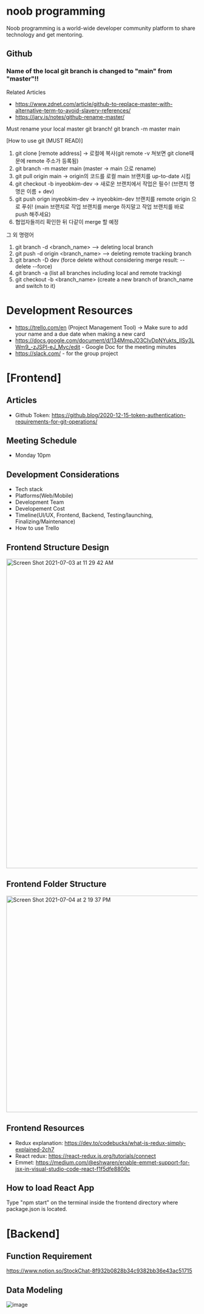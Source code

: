 # noob programming 
Noob programming is a world-wide developer community platform to share technology and get mentoring.


## Github
### Name of the local git branch is changed to "main" from "master"!!
Related Articles</br>
* https://www.zdnet.com/article/github-to-replace-master-with-alternative-term-to-avoid-slavery-references/ 
* https://jarv.is/notes/github-rename-master/

Must rename your local master git branch!
git branch -m master main

[How to use git (MUST READ)]
1. git clone [remote address] -> 로컬에 복사(git remote -v 쳐보면 git clone때문에 remote 주소가 등록됨)
2. git branch -m master main (master -> main 으로 rename)
3. git pull origin main -> origin의 코드를 로컬 main 브랜치를 up-to-date 시킴
4. git checkout -b inyeobkim-dev -> 새로운 브랜치에서 작업은 필수! (브랜치 명명은 이름 + dev)
5. git push orign inyeobkim-dev -> inyeobkim-dev 브랜치를 remote origin 으로 푸쉬! (main 브랜치로 작업 브랜치를 merge 하지말고 작업 브랜치를 바로 push 해주세요)
6. 협업자들끼리 확인한 뒤 다같이 merge 할 예정

그 외 명령어
1. git branch -d <branch_name> --> deleting local branch
2. git push -d origin <branch_name> --> deleting remote tracking branch
3. git branch -D dev (force delete without considering merge result: --delete --force)
4. git branch -a (list all branches including local and remote tracking)
5. git checkout -b <branch_name> (create a new branch of branch_name and switch to it)

# Development Resources
* https://trello.com/en (Project Management Tool) -> Make sure to add your name and a due date when making a new card
* https://docs.google.com/document/d/134MmpJO3CIvDpNYukts_IlSy3LWm9_-zJSPI-eJ_Myc/edit - Google Doc for the meeting minutes
* https://slack.com/ - for the group project

# [Frontend]

## Articles
* Github Token: https://github.blog/2020-12-15-token-authentication-requirements-for-git-operations/

## Meeting Schedule
* Monday 10pm

## Development Considerations
* Tech stack
* Platforms(Web/Mobile)
* Development Team
* Developement Cost
* Timeline(UI/UX, Frontend, Backend, Testing/launching, Finalizing/Maintenance)
* How to use Trello

## Frontend Structure Design
<img width="812" alt="Screen Shot 2021-07-03 at 11 29 42 AM" src="https://user-images.githubusercontent.com/60948817/124340690-02c58600-dbf2-11eb-974c-98036d2546a5.png">

## Frontend Folder Structure
<img width="568" alt="Screen Shot 2021-07-04 at 2 19 37 PM" src="https://user-images.githubusercontent.com/60948817/124374046-e6e5e100-dcd2-11eb-8e24-77a92ee1dba2.png">

## Frontend Resources
* Redux explanation: https://dev.to/codebucks/what-is-redux-simply-explained-2ch7  
* React redux: https://react-redux.js.org/tutorials/connect   
* Emmet: https://medium.com/@eshwaren/enable-emmet-support-for-jsx-in-visual-studio-code-react-f1f5dfe8809c

## How to load React App
Type "npm start" on the terminal inside the frontend directory where package.json is located.

# [Backend]

## Function Requirement
https://www.notion.so/StockChat-8f932b0828b34c9382bb36e43ac51715

## Data Modeling
![image](https://user-images.githubusercontent.com/85722378/126040240-7ee3b6fb-823d-4d8c-b4a8-c603227482a9.png)
